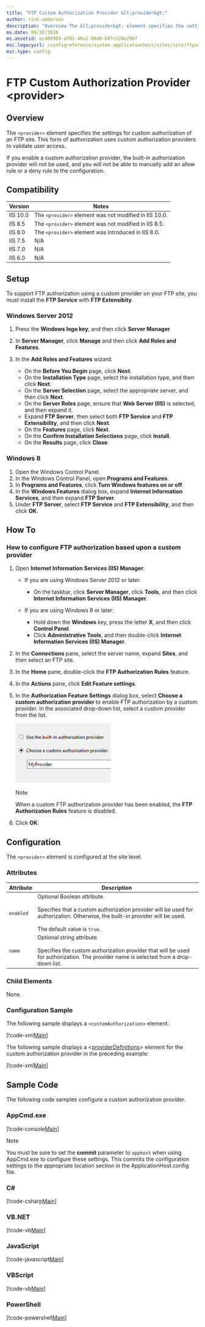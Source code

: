 ```yaml
---
title: "FTP Custom Authorization Provider &lt;provider&gt;"
author: rick-anderson
description: "Overview The &lt;provider&gt; element specifies the settings for custom authorization of an FTP site. This form of authorization uses custom authorization pr..."
ms.date: 09/26/2016
ms.assetid: ec40d903-af01-46a1-80d0-607c528e296f
msc.legacyurl: /configreference/system.applicationhost/sites/site/ftpserver/security/customauthorization/provider
msc.type: config
---
```

FTP Custom Authorization Provider &lt;provider&gt;
====================
<a id="001"></a>
## Overview

The `<provider>` element specifies the settings for custom authorization of an FTP site. This form of authorization uses custom authorization providers to validate user access.

If you enable a custom authorization provider, the built-in authorization provider will not be used, and you will not be able to manually add an allow rule or a deny rule to the configuration.

<a id="002"></a>
## Compatibility

| Version | Notes |
| --- | --- |
| IIS 10.0 | The `<provider>` element was not modified in IIS 10.0. |
| IIS 8.5 | The `<provider>` element was not modified in IIS 8.5. |
| IIS 8.0 | The `<provider>` element was introduced in IIS 8.0. |
| IIS 7.5 | N/A |
| IIS 7.0 | N/A |
| IIS 6.0 | N/A |

<a id="003"></a>
## Setup

To support FTP authorization using a custom provider on your FTP site, you must install the **FTP Service** with **FTP Extensibity**.

### Windows Server 2012

1. Press the **Windows logo key**, and then click **Server Manager**.
2. In **Server Manager**, click **Manage** and then click **Add Roles and Features**.
3. In the **Add Roles and Features** wizard: 

    - On the **Before You Begin** page, click **Next**.
    - On the **Installation Type** page, select the installation type, and then click **Next**.
    - On the **Server Selection** page, select the appropriate server, and then click **Next**.
    - On the **Server Roles** page, ensure that **Web Server (IIS)** is selected, and then expand it.
    - Expand **FTP Server**, then select both **FTP Service** and **FTP Extensibility**, and then click **Next**.
    - On the **Features** page, click **Next**.
    - On the **Confirm Installation Selections** page, click **Install**.
    - On the **Results** page, click **Close**.

### Windows 8

1. Open the Windows Control Panel.
2. In the Windows Control Panel, open **Programs and Features**.
3. In **Programs and Features**, click **Turn Windows features on or off**.
4. In the **Windows Features** dialog box, expand **Internet Information Services**, and then expand **FTP Server**.
5. Under **FTP Server**, select **FTP Service** and **FTP Extensibility**, and then click **OK**.
 
<a id="004"></a>
## How To

### How to configure FTP authorization based upon a custom provider

1. Open **Internet Information Services (IIS) Manager**: 

    - If you are using Windows Server 2012 or later: 

        - On the taskbar, click **Server Manager**, click **Tools**, and then click **Internet Information Services (IIS) Manager**.
    - If you are using Windows 8 or later: 

        - Hold down the **Windows** key, press the letter **X**, and then click **Control Panel**.
        - Click **Administrative Tools**, and then double-click **Internet Information Services (IIS) Manager**.
2. In the **Connections** pane, select the server name, expand **Sites**, and then select an FTP site.
3. In the **Home** pane, double-click the **FTP Authorization Rules** feature.
4. In the **Actions** pane, click **Edit Feature settings**.
5. In the **Authorization Feature Settings** dialog box, select **Choose a custom authorization provider** to enable FTP authorization by a custom provider. In the associated drop-down list, select a custom provider from the list.   
  
    [![](provider/_static/image2.png)](provider/_static/image1.png)  
  
    > [!NOTE]
    > When a custom FTP authorization provider has been enabled, the **FTP Authorization Rules** feature is disabled.
6. Click **OK**.
 
<a id="005"></a>
## Configuration

The `<provider>` element is configured at the site level.

### Attributes

| Attribute | Description |
| --- | --- |
| `enabled` | Optional Boolean attribute.<br><br>Specifies that a custom authorization provider will be used for authorization. Otherwise, the built-in provider will be used.<br><br>The default value is `true`. |
| `name` | Optional string attribute.<br><br>Specifies the custom authorization provider that will be used for authorization. The provider name is selected from a drop-down list. |

### Child Elements

None.

### Configuration Sample

The following sample displays a `<customAuthorization>` element:

[!code-xml[Main](provider/samples/sample1.xml)]

The following sample displays a &lt;[providerDefinitions](../../../../../../system.ftpserver/providerdefinitions/index.md)&gt; element for the custom authorization provider in the preceding example:

[!code-xml[Main](provider/samples/sample2.xml)]
 
<a id="006"></a>
## Sample Code

The following code samples configure a custom authorization provider.

### AppCmd.exe

[!code-console[Main](provider/samples/sample3.cmd)]

> [!NOTE]
> You must be sure to set the **commit** parameter to `apphost` when using AppCmd.exe to configure these settings. This commits the configuration settings to the appropriate location section in the ApplicationHost.config file.
  
### C\#

[!code-csharp[Main](provider/samples/sample4.cs)]
  
### VB.NET

[!code-vb[Main](provider/samples/sample5.vb)]
  
### JavaScript

[!code-javascript[Main](provider/samples/sample6.js)]
  
### VBScript

[!code-vb[Main](provider/samples/sample7.vb)]
  
### PowerShell

[!code-powershell[Main](provider/samples/sample8.ps1)]
